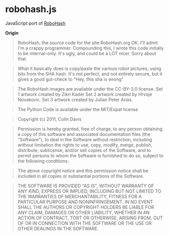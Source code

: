 robohash.js
=============

JavaScript port of [RoboHash](https://github.com/e1ven/Robohash)

**Origin**

>   RoboHash, the source code for the site RoboHash.org
>   OK, I'll admit I'm a crappy programmer.
>   Compounding this, I wrote this code initially to be internal-only. It's ugly, and could be a LOT nicer.
>   Sorry about that.

>   What it basically does is copy/paste the various robot pictures, using bits from the SHA hash.
>   It's not perfect, and not entirely secure, but it gives a good gut-check to "Hey, this sha is wrong"

>   The RoboHash images are available under the CC-BY-3.0 license.
>   Set 1 artwork created by Zikri Kader
>   Set 2 artwork created by Hrvoje Novakovic.
>   Set 3 artwork created by Julian Peter Arias.

>   The Python Code is available under the MIT/Expat license

>   Copyright (c) 2011, Colin Davis


>   Permission is hereby granted, free of charge, to any person obtaining a copy of this software and associated documentation files (the "Software"), to deal in the Software without restriction, including without limitation the rights to use, copy, modify, merge, publish, distribute, sublicense, and/or sell copies of the Software, and to permit persons to whom the Software is furnished to do so, subject to the following conditions:

>   The above copyright notice and this permission notice shall be included in all copies or substantial portions of the Software.

>   THE SOFTWARE IS PROVIDED "AS IS", WITHOUT WARRANTY OF ANY KIND, EXPRESS OR IMPLIED, INCLUDING BUT NOT LIMITED TO THE WARRANTIES OF MERCHANTABILITY, FITNESS FOR A PARTICULAR PURPOSE AND NONINFRINGEMENT. IN NO EVENT SHALL THE AUTHORS OR COPYRIGHT HOLDERS BE LIABLE FOR ANY CLAIM, DAMAGES OR OTHER LIABILITY, WHETHER IN AN ACTION OF CONTRACT, TORT OR OTHERWISE, ARISING FROM, OUT OF OR IN CONNECTION WITH THE SOFTWARE OR THE USE OR OTHER DEALINGS IN THE SOFTWARE.